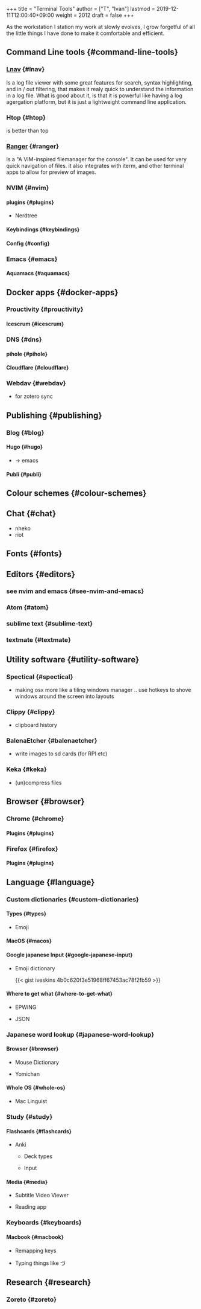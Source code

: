 +++
title = "Terminal Tools"
author = ["T", "Ivan"]
lastmod = 2019-12-11T12:00:40+09:00
weight = 2012
draft = false
+++

As the workstation I station my work at slowly evolves, I grow
forgetful of all the little things I have done to make it comfortable
and efficient.


## Command Line tools {#command-line-tools}


### [Lnav](http://lnav.org/) {#lnav}

Is a log file viewer with some great features for search, syntax
highlighting, and in / out filtering, that makes it realy quick
to understand the information in a log file. What is good about
it, is that it is powerful like having a log agergation platform,
but it is just a lightweight command line application.


### Htop {#htop}

is better than top


### [Ranger](https://ranger.github.io/) {#ranger}

Is a "A VIM-inspired filemanager for the console". It can be used
for very quick navigation of files. it also integrates with
iterm, and other terminal apps to allow for preview of images.


### NVIM {#nvim}


#### plugins {#plugins}

-   Nerdtree


#### Keybindings {#keybindings}


#### Config {#config}


### Emacs {#emacs}


#### Aquamacs {#aquamacs}


## Docker apps {#docker-apps}


### Prouctivity {#prouctivity}


#### Icescrum {#icescrum}


### DNS {#dns}


#### pihole {#pihole}


#### Cloudflare {#cloudflare}


### Webdav {#webdav}

-   for zotero sync


## Publishing {#publishing}


### Blog {#blog}


#### Hugo {#hugo}

-   -> emacs


#### Publi {#publi}


## Colour schemes {#colour-schemes}


## Chat {#chat}

-   nheko
-   riot


## Fonts {#fonts}


## Editors {#editors}


### see nvim and emacs {#see-nvim-and-emacs}


### Atom {#atom}


### sublime text {#sublime-text}


### textmate {#textmate}


## Utility software {#utility-software}


### Spectical {#spectical}

-   making osx more like a tiling windows manager .. use hotkeys to
    shove windows around the screen into layouts


### Clippy {#clippy}

-   clipboard history


### BalenaEtcher {#balenaetcher}

-   write images to sd cards (for RPI etc)


### Keka {#keka}

-   (un)compress files


## Browser {#browser}


### Chrome {#chrome}


#### Plugins {#plugins}


### Firefox {#firefox}


#### Plugins {#plugins}


## Language {#language}


### Custom dictionaries {#custom-dictionaries}


#### Types {#types}

-   Emoji


#### MacOS {#macos}


#### Google japanese Input {#google-japanese-input}

-   Emoji dictionary

    {{< gist iveskins 4b0c620f3e51968ff67453ac78f2fb59 >}}


#### Where to get what {#where-to-get-what}

-   EPWING

-   JSON


### Japanese word lookup {#japanese-word-lookup}


#### Browser {#browser}

-   Mouse Dictionary

-   Yomichan


#### Whole OS {#whole-os}

-   Mac Linguist


### Study {#study}


#### Flashcards {#flashcards}

-   Anki

    -   Deck types

    -   Input


#### Media {#media}

-   Subtitle Video Viewer

-   Reading app


### Keyboards {#keyboards}


#### Macbook {#macbook}

-   Remapping keys

-   Typing things like づ


## Research {#research}


### Zoreto {#zoreto}
